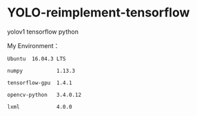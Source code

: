 # YOLO-reimplement-tensorflow
yolov1  tensorflow python

My Environment：

	Ubuntu  16.04.3 LTS

	numpy           1.13.3

	tensorflow-gpu  1.4.1

	opencv-python   3.4.0.12

	lxml            4.0.0

